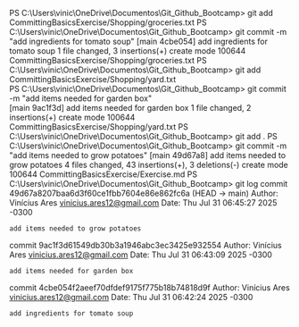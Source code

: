 PS C:\Users\vinic\OneDrive\Documentos\Git_Github_Bootcamp> git add CommittingBasicsExercise/Shopping/groceries.txt
PS C:\Users\vinic\OneDrive\Documentos\Git_Github_Bootcamp> git commit -m "add ingredients for tomato soup"
[main 4cbe054] add ingredients for tomato soup
 1 file changed, 3 insertions(+)
 create mode 100644 CommittingBasicsExercise/Shopping/groceries.txt
PS C:\Users\vinic\OneDrive\Documentos\Git_Github_Bootcamp> git add CommittingBasicsExercise/Shopping/yard.txt     
PS C:\Users\vinic\OneDrive\Documentos\Git_Github_Bootcamp> git commit -m "add items needed for garden box"   
[main 9ac1f3d] add items needed for garden box
 1 file changed, 2 insertions(+)
 create mode 100644 CommittingBasicsExercise/Shopping/yard.txt
PS C:\Users\vinic\OneDrive\Documentos\Git_Github_Bootcamp> git add .
PS C:\Users\vinic\OneDrive\Documentos\Git_Github_Bootcamp> git commit -m "add items needed to grow potatoes"
[main 49d67a8] add items needed to grow potatoes
 4 files changed, 43 insertions(+), 3 deletions(-)
 create mode 100644 CommittingBasicsExercise/Exercise.md
PS C:\Users\vinic\OneDrive\Documentos\Git_Github_Bootcamp> git log
commit 49d67a8207baa6d3f60ce1fbb7604e86e862fc6a (HEAD -> main)
Author: Vinícius Ares <vinicius.ares12@gmail.com>
Date:   Thu Jul 31 06:45:27 2025 -0300

    add items needed to grow potatoes

commit 9ac1f3d61549db30b3a1946abc3ec3425e932554
Author: Vinícius Ares <vinicius.ares12@gmail.com>
Date:   Thu Jul 31 06:43:09 2025 -0300

    add items needed for garden box

commit 4cbe054f2aeef70dfdef9175f775b18b74818d9f
Author: Vinícius Ares <vinicius.ares12@gmail.com>
Date:   Thu Jul 31 06:42:24 2025 -0300

    add ingredients for tomato soup
